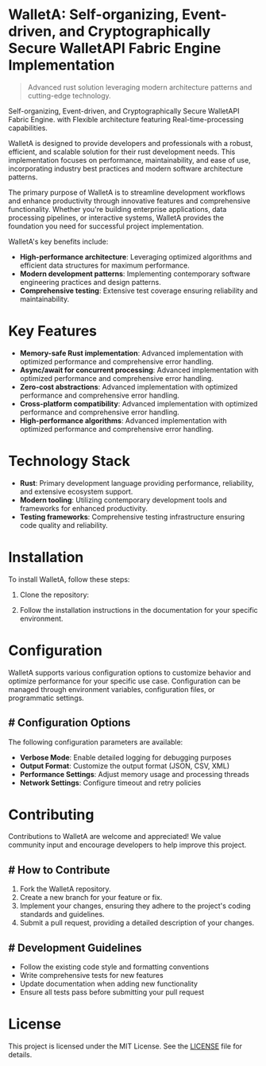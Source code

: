 <!-- fallback_WalletA_20251029010358_42578 -->

# WalletA: Self-organizing, Event-driven, and Cryptographically Secure WalletAPI Fabric Engine Implementation
> Advanced rust solution leveraging modern architecture patterns and cutting-edge technology.

Self-organizing, Event-driven, and Cryptographically Secure WalletAPI Fabric Engine. with Flexible architecture featuring Real-time-processing capabilities.

WalletA is designed to provide developers and professionals with a robust, efficient, and scalable solution for their rust development needs. This implementation focuses on performance, maintainability, and ease of use, incorporating industry best practices and modern software architecture patterns.

The primary purpose of WalletA is to streamline development workflows and enhance productivity through innovative features and comprehensive functionality. Whether you're building enterprise applications, data processing pipelines, or interactive systems, WalletA provides the foundation you need for successful project implementation.

WalletA's key benefits include:

* **High-performance architecture**: Leveraging optimized algorithms and efficient data structures for maximum performance.
* **Modern development patterns**: Implementing contemporary software engineering practices and design patterns.
* **Comprehensive testing**: Extensive test coverage ensuring reliability and maintainability.

# Key Features

* **Memory-safe Rust implementation**: Advanced implementation with optimized performance and comprehensive error handling.
* **Async/await for concurrent processing**: Advanced implementation with optimized performance and comprehensive error handling.
* **Zero-cost abstractions**: Advanced implementation with optimized performance and comprehensive error handling.
* **Cross-platform compatibility**: Advanced implementation with optimized performance and comprehensive error handling.
* **High-performance algorithms**: Advanced implementation with optimized performance and comprehensive error handling.

# Technology Stack

* **Rust**: Primary development language providing performance, reliability, and extensive ecosystem support.
* **Modern tooling**: Utilizing contemporary development tools and frameworks for enhanced productivity.
* **Testing frameworks**: Comprehensive testing infrastructure ensuring code quality and reliability.

# Installation

To install WalletA, follow these steps:

1. Clone the repository:


2. Follow the installation instructions in the documentation for your specific environment.

# Configuration

WalletA supports various configuration options to customize behavior and optimize performance for your specific use case. Configuration can be managed through environment variables, configuration files, or programmatic settings.

## # Configuration Options

The following configuration parameters are available:

* **Verbose Mode**: Enable detailed logging for debugging purposes
* **Output Format**: Customize the output format (JSON, CSV, XML)
* **Performance Settings**: Adjust memory usage and processing threads
* **Network Settings**: Configure timeout and retry policies

# Contributing

Contributions to WalletA are welcome and appreciated! We value community input and encourage developers to help improve this project.

## # How to Contribute

1. Fork the WalletA repository.
2. Create a new branch for your feature or fix.
3. Implement your changes, ensuring they adhere to the project's coding standards and guidelines.
4. Submit a pull request, providing a detailed description of your changes.

## # Development Guidelines

* Follow the existing code style and formatting conventions
* Write comprehensive tests for new features
* Update documentation when adding new functionality
* Ensure all tests pass before submitting your pull request

# License

This project is licensed under the MIT License. See the [LICENSE](https://github.com/LuisFillipe1/WalletA/blob/main/LICENSE) file for details.
